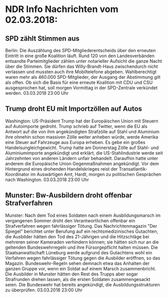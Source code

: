 # NDR Info Nachrichten vom 02.03.2018:


## SPD zählt Stimmen aus
Berlin: Die Auszählung des SPD-Mitgliederentscheids über den erneuten Eintritt in eine große Koalition läuft. Rund 120 von den Landesverbänden entsandte Parteimitglieder zählen unter notarieller Aufsicht die ganze Nacht über die Stimmen. Sie dürfen das Willy-Brandt-Haus zwischendurch nicht verlassen und mussten auch ihre Mobiltelefone abgeben. Wahlberechtigt waren mehr als 460.000 SPD-Mitglieder, der Ausgang der Abstimmung gilt als offen. Ob sich die Basis für eine erneute Koalition mit CDU und CSU ausgesprochen hat, soll morgen Vormittag in der SPD-Zentrale verkündet werden. 03.03.2018 23:00 Uhr 

## Trump droht EU mit Importzöllen auf Autos
Washington: US-Präsident Trump hat der Europäischen Union mit Steuern auf Autoimporte gedroht. Trump schrieb auf Twitter, wenn die EU als Antwort auf die von ihm angekündigten Strafzölle auf Stahl und Aluminium ihre ohnehin schon massiven
Zölle weiter anheben würde, werde Amerika eine Steuer auf Fahrzeuge aus Europa erheben. Es gebe ein großes Handelsungleichgewicht. Trump hatte am Donnerstag Zölle auf Stahl- und Aluminiumimporte angekündigt und erklärt, die US-Stahlindustrie werde seit Jahrzehnten von anderen Ländern unfair behandelt. Daraufhin hatte unter anderem die Europäische Union Gegenmaßnahmen angekündigt. Vor dem Hintergrund eines drohenden Handelskrieges reist der Transatlantik-Koordinator im Auswärtigen Amt, Hardt, morgen zu politischen Gesprächen nach Washington. 03.03.2018 23:00 Uhr 

## Munster: Bw-Ausbildern droht offenbar Strafverfahren
Munster: Nach dem Tod eines Soldaten nach einem Ausbildungsmarsch im vergangenen Sommer droht den Verantwortlichen offenbar ein Strafverfahren wegen fahrlässiger Tötung. Das Nachrichtenmagazin "Der Spiegel" berichtet unter Berufung auf ein rechtsmedizinisches Gutachten, die Ausbilder hätten den Tod des 21-Jährigen und die Hitzschläge bei mehreren seiner Kameraden verhindern können; sie hätten sich nur an die geltenden Bundeswehrregeln und ihre Fürsorgepflicht halten müssen. Die Staatsanwaltschaft Lüneburg werde aufgrund des Gutachtens wohl ein Verfahren wegen fahrlässiger Tötung gegen die Ausbilder eröffnen, so das Magazin. Bundeswehr-Regeln sehen demnach etwa das Anhalten der ganzen Gruppe vor, wenn ein Soldat auf einem Marsch zusammenbricht. Die Ausbilder in Munster hätten den Rest des Trupps aber sogar Strafrunden drehen lassen, als die ersten Soldaten zusammengesackt seien. Die Bundeswehr hat bereits angekündigt, die Ausbildungsstrukturen zu überprüfen. 03.03.2018 23:00 Uhr 

